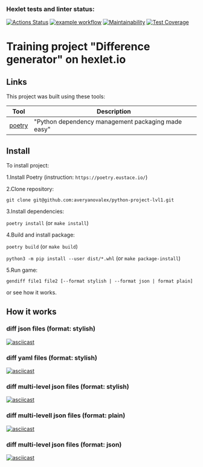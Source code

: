 ### Hexlet tests and linter status:
[![Actions Status](https://github.com/averyanovalex/python-project-lvl2/workflows/hexlet-check/badge.svg)](https://github.com/averyanovalex/python-project-lvl2/actions)
[![example workflow](https://github.com/averyanovalex/python-project-lvl2/actions/workflows/ci.yml/badge.svg)](https://github.com/averyanovalex/python-project-lvl2/actions/workflows/ci.yml)
[![Maintainability](https://api.codeclimate.com/v1/badges/fe5aebec8abc8f6154c7/maintainability)](https://codeclimate.com/github/averyanovalex/python-project-lvl2/maintainability)
[![Test Coverage](https://api.codeclimate.com/v1/badges/fe5aebec8abc8f6154c7/test_coverage)](https://codeclimate.com/github/averyanovalex/python-project-lvl2/test_coverage)


# Training project "Difference generator" on hexlet.io

## Links

This project was built using these tools:

| Tool                                                                        | Description                                        |
|-----------------------------------------------------------------------------|----------------------------------------------------|
| [poetry](https://poetry.eustace.io/)                                        | "Python dependency management packaging made easy" |

##  Install

To install project:

1.Install Poetry (instruction: `https://poetry.eustace.io/`)

2.Clone repository:

`git clone git@github.com:averyanovalex/python-project-lvl1.git`

3.Install dependencies:

`poetry install` (or `make install`)

4.Build and install package:

`poetry build` (or `make build`)

`python3 -m pip install --user dist/*.whl` (or `make package-install`)

5.Run game:

`gendiff file1 file2 [--format stylish | --format json | format plain]`

or see how it works.

## How it works
### diff json files (format: stylish)
[![asciicast](https://asciinema.org/a/tYKB33ydwG1KVI1MQL78yNkx7.svg)](https://asciinema.org/a/tYKB33ydwG1KVI1MQL78yNkx7)

### diff yaml files (format: stylish)
[![asciicast](https://asciinema.org/a/lgdulDWM39LJJjfgLcb6rr3VZ.svg)](https://asciinema.org/a/lgdulDWM39LJJjfgLcb6rr3VZ)

### diff multi-level json files (format: stylish)
[![asciicast](https://asciinema.org/a/Xs7fNjY5rxT1jyTFO9TK8OQxd.svg)](https://asciinema.org/a/Xs7fNjY5rxT1jyTFO9TK8OQxd)

### diff multi-levell json files (format: plain)
[![asciicast](https://asciinema.org/a/ZGFlqDg5TnqtK07YTKgJs0V3b.svg)](https://asciinema.org/a/ZGFlqDg5TnqtK07YTKgJs0V3b)

### diff multi-level json files (format: json)
[![asciicast](https://asciinema.org/a/stSYVA4PPSTNTSqaTG7l6wEGN.svg)](https://asciinema.org/a/stSYVA4PPSTNTSqaTG7l6wEGN)